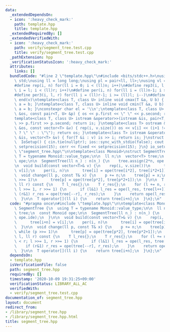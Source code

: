 ```yaml
---
data:
  _extendedDependsOn:
  - icon: ':heavy_check_mark:'
    path: template.hpp
    title: template.hpp
  _extendedRequiredBy: []
  _extendedVerifiedWith:
  - icon: ':heavy_check_mark:'
    path: verify/segment_tree.test.cpp
    title: verify/segment_tree.test.cpp
  _pathExtension: hpp
  _verificationStatusIcon: ':heavy_check_mark:'
  attributes:
    links: []
  bundledCode: "#line 2 \"template.hpp\"\n#include <bits/stdc++.h>\nusing namespace\
    \ std;\nusing ll = long long;\nusing pl = pair<ll, ll>;\nusing vl = vector<ll>;\n\
    #define rep(i, n) for(ll i = 0; i < (ll)n; i++)\n#define rep3(i, l, r) for(ll\
    \ i = l; i < (ll)r; i++)\n#define per(i, n) for(ll i = (ll)n-1; i >= 0; i--)\n\
    #define per3(i, l, r) for(ll i = (ll)r-1; i >= (ll)l; i--)\n#define all(v) begin(v),\
    \ end(v)\ntemplate<class T, class U> inline void cmax(T &a, U b) { if (a < b)\
    \ a = b; }\ntemplate<class T, class U> inline void cmin(T &a, U b) { if (a > b)\
    \ a = b; }\nconstexpr char el = '\\n';\ntemplate<class T, class U> ostream &operator<<(ostream\
    \ &os, const pair<T, U> &p) { os << p.first << \" \" << p.second; return os; }\n\
    template<class T, class U> istream &operator>>(istream &is, pair<T, U> &p) { is\
    \ >> p.first >> p.second; return is; }\ntemplate<class T> ostream &operator<<(ostream\
    \ &os, const vector<T> &v) { rep(i, v.size()) os << v[i] << (i+1 != (ll)v.size()\
    \ ? \" \" : \"\"); return os; }\ntemplate<class T> istream &operator>>(istream\
    \ &is, vector<T> &v) { for(T &i : v) is >> i; return is; }\nstruct IoSetup {\n\
    \  IoSetup() { cin.tie(nullptr); ios::sync_with_stdio(false); cout << fixed <<\
    \ setprecision(15); cerr << fixed << setprecision(15); }\n} io_setup;\n#line 3\
    \ \"segment_tree.hpp\"\n\ntemplate<class Monoid>\nstruct SegmentTree {\n  using\
    \ T = typename Monoid::value_type;\n\n  ll n;\n  vector<T> tree;\n  const Monoid\
    \ ope;\n\n  SegmentTree(ll n_) : n(n_) {\n    tree.assign(2*n, ope.ide);\n  }\n\
    \n  void build(const vector<T>& v) {\n    rep(i, v.size())\n      tree[i+n] =\
    \ v[i];\n    per(i, n)\n      tree[i] = ope(tree[i*2], tree[i*2+1]);\n  }\n\n\
    \  void change(ll p, const T& x) {\n    p += n;\n    tree[p] = x;\n    while (p\
    \ >>= 1)\n      tree[p] = ope(tree[p*2], tree[p*2+1]);\n  }\n\n  T query(ll l,\
    \ ll r) const {\n    T l_res{};\n    T r_res{};\n    for (l += n, r+= n; l < r;\
    \ l >>= 1, r >>= 1) {\n      if (l&1) l_res = ope(l_res, tree[l++]);\n      if\
    \ (r&1) r_res = ope(tree[--r], r_res);\n    }\n    return ope(l_res, r_res);\n\
    \  }\n\n  T operator[](ll i) {\n    return tree[i+n];\n  }\n};\n"
  code: "#pragma once\n#include \"template.hpp\"\n\ntemplate<class Monoid>\nstruct\
    \ SegmentTree {\n  using T = typename Monoid::value_type;\n\n  ll n;\n  vector<T>\
    \ tree;\n  const Monoid ope;\n\n  SegmentTree(ll n_) : n(n_) {\n    tree.assign(2*n,\
    \ ope.ide);\n  }\n\n  void build(const vector<T>& v) {\n    rep(i, v.size())\n\
    \      tree[i+n] = v[i];\n    per(i, n)\n      tree[i] = ope(tree[i*2], tree[i*2+1]);\n\
    \  }\n\n  void change(ll p, const T& x) {\n    p += n;\n    tree[p] = x;\n   \
    \ while (p >>= 1)\n      tree[p] = ope(tree[p*2], tree[p*2+1]);\n  }\n\n  T query(ll\
    \ l, ll r) const {\n    T l_res{};\n    T r_res{};\n    for (l += n, r+= n; l\
    \ < r; l >>= 1, r >>= 1) {\n      if (l&1) l_res = ope(l_res, tree[l++]);\n  \
    \    if (r&1) r_res = ope(tree[--r], r_res);\n    }\n    return ope(l_res, r_res);\n\
    \  }\n\n  T operator[](ll i) {\n    return tree[i+n];\n  }\n};\n"
  dependsOn:
  - template.hpp
  isVerificationFile: false
  path: segment_tree.hpp
  requiredBy: []
  timestamp: '2020-10-09 19:31:25+09:00'
  verificationStatus: LIBRARY_ALL_AC
  verifiedWith:
  - verify/segment_tree.test.cpp
documentation_of: segment_tree.hpp
layout: document
redirect_from:
- /library/segment_tree.hpp
- /library/segment_tree.hpp.html
title: segment_tree.hpp
---
```

